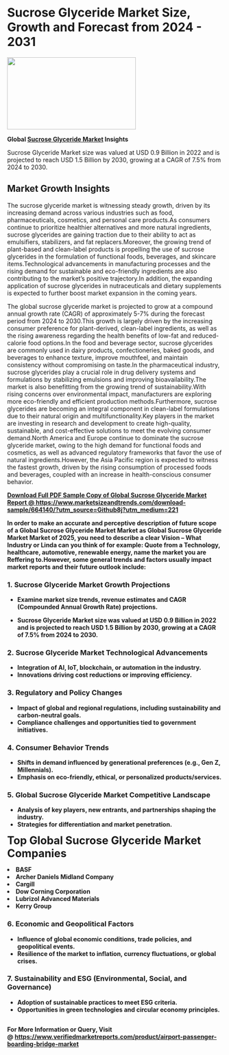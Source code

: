 <H1>Sucrose Glyceride Market Size, Growth and Forecast from 2024 - 2031</H1><img class="aligncenter size-medium wp-image-584254" src="https://thirdeyenews.in/wp-content/uploads/2024/09/Global-Market-Research-300x168.jpeg" alt="" width="300" height="168" /><p><strong>Global&nbsp;<a href="https://www.marketsizeandtrends.com/download-sample/664140/?utm_source=Github8j?utm_medium=221">Sucrose Glyceride Market</a> Insights</strong></p><p>Sucrose Glyceride Market size was valued at USD 0.9 Billion in 2022 and is projected to reach USD 1.5 Billion by 2030, growing at a CAGR of 7.5% from 2024 to 2030.</p><p><h2>Market Growth Insights</h2> <p>The sucrose glyceride market is witnessing steady growth, driven by its increasing demand across various industries such as food, pharmaceuticals, cosmetics, and personal care products.As consumers continue to prioritize healthier alternatives and more natural ingredients, sucrose glycerides are gaining traction due to their ability to act as emulsifiers, stabilizers, and fat replacers.Moreover, the growing trend of plant-based and clean-label products is propelling the use of sucrose glycerides in the formulation of functional foods, beverages, and skincare items.Technological advancements in manufacturing processes and the rising demand for sustainable and eco-friendly ingredients are also contributing to the market’s positive trajectory.In addition, the expanding application of sucrose glycerides in nutraceuticals and dietary supplements is expected to further boost market expansion in the coming years.</p> <p><strong><a href="#"></a></strong></p> <p>The global sucrose glyceride market is projected to grow at a compound annual growth rate (CAGR) of approximately 5-7% during the forecast period from 2024 to 2030.This growth is largely driven by the increasing consumer preference for plant-derived, clean-label ingredients, as well as the rising awareness regarding the health benefits of low-fat and reduced-calorie food options.In the food and beverage sector, sucrose glycerides are commonly used in dairy products, confectioneries, baked goods, and beverages to enhance texture, improve mouthfeel, and maintain consistency without compromising on taste.In the pharmaceutical industry, sucrose glycerides play a crucial role in drug delivery systems and formulations by stabilizing emulsions and improving bioavailability.The market is also benefitting from the growing trend of sustainability.With rising concerns over environmental impact, manufacturers are exploring more eco-friendly and efficient production methods.Furthermore, sucrose glycerides are becoming an integral component in clean-label formulations due to their natural origin and multifunctionality.Key players in the market are investing in research and development to create high-quality, sustainable, and cost-effective solutions to meet the evolving consumer demand.North America and Europe continue to dominate the sucrose glyceride market, owing to the high demand for functional foods and cosmetics, as well as advanced regulatory frameworks that favor the use of natural ingredients.However, the Asia Pacific region is expected to witness the fastest growth, driven by the rising consumption of processed foods and beverages, coupled with an increase in health-conscious consumer behavior.<p><strong><a href="#"></p><p><span class=""><strong>Download Full PDF Sample Copy of Global Sucrose Glyceride Market Report</strong> @ <a href="https://www.marketsizeandtrends.com/download-sample/664140/?utm_source=Github8j?utm_medium=221" target="_blank">https://www.marketsizeandtrends.com/download-sample/664140/?utm_source=Github8j?utm_medium=221</a></span></p><p>In order to make an accurate and perceptive description of future scope of a Global&nbsp;Sucrose Glyceride Market Market as Global&nbsp;Sucrose Glyceride Market Market of 2025, you need to describe a clear Vision &ndash; What Industry or Linda can you think of for example: Quote from a Technology, healthcare, automotive, renewable energy, name the market you are Reffering to.However, some general trends and factors usually impact market reports and their future outlook include:</p><h3>1.&nbsp;<strong>Sucrose Glyceride Market Growth Projections</strong></h3><ul><li>Examine market size trends, revenue estimates and CAGR (Compounded Annual Growth Rate) projections.</li><li><p>Sucrose Glyceride Market size was valued at USD 0.9 Billion in 2022 and is projected to reach USD 1.5 Billion by 2030, growing at a CAGR of 7.5% from 2024 to 2030.</p></li></ul><h3>2.&nbsp;<strong>Sucrose Glyceride Market Technological Advancements</strong></h3><ul><li>Integration of AI, IoT, blockchain, or automation in the industry.</li><li>Innovations driving cost reductions or improving efficiency.</li></ul><h3>3.&nbsp;<strong>Regulatory and Policy Changes</strong></h3><ul><li>Impact of global and regional regulations, including sustainability and carbon-neutral goals.</li><li>Compliance challenges and opportunities tied to government initiatives.</li></ul><h3>4.&nbsp;<strong>Consumer Behavior Trends</strong></h3><ul><li>Shifts in demand influenced by generational preferences (e.g., Gen Z, Millennials).</li><li>Emphasis on eco-friendly, ethical, or personalized products/services.</li></ul><h3>5.&nbsp;<strong>Global Sucrose Glyceride Market Competitive Landscape</strong></h3><ul><li>Analysis of key players, new entrants, and partnerships shaping the industry.</li><li>Strategies for differentiation and market penetration.</li></ul><p data-pm-slice="1 1 []"><span style="color: inherit; font-family: inherit; font-size: 25px;">Top Global Sucrose Glyceride Market Companies</span></p><div class="" data-test-id=""><p><li>BASF</li><li> Archer Daniels Midland Company</li><li> Cargill</li><li> Dow Corning Corporation</li><li> Lubrizol Advanced Materials</li><li> Kerry Group</li></p></div><h3>6.&nbsp;<strong>Economic and Geopolitical Factors</strong></h3><ul><li>Influence of global economic conditions, trade policies, and geopolitical events.</li><li>Resilience of the market to inflation, currency fluctuations, or global crises.</li></ul><h3>7.&nbsp;<strong>Sustainability and ESG (Environmental, Social, and Governance)</strong></h3><ul><li>Adoption of sustainable practices to meet ESG criteria.</li><li>Opportunities in green technologies and circular economy principles.</li></ul><h2><strong style="font-size: 14px;">For More Information or Query, Visit @&nbsp;</strong><a style="background-color: #ffffff; font-size: 14px;" href="https://www.marketsizeandtrends.com/report/sucrose-glyceride-market/" target="_blank">https://www.verifiedmarketreports.com/product/airport-passenger-boarding-bridge-market</a></h2>